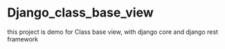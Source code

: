 # Django_class_base_view
this project is demo for Class base view, with django core and django rest framework

